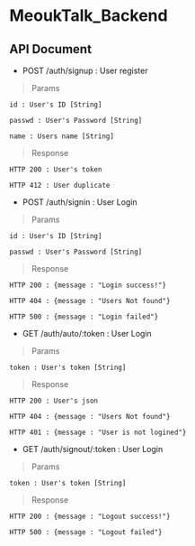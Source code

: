 # MeoukTalk_Backend

## API Document

* POST /auth/signup : User register

> Params

    id : User's ID [String]

    passwd : User's Password [String]

    name : Users name [String]

> Response

    HTTP 200 : User's token

    HTTP 412 : User duplicate


* POST /auth/signin : User Login

> Params

    id : User's ID [String]

    passwd : User's Password [String]

> Response

    HTTP 200 : {message : "Login success!"}

    HTTP 404 : {message : "Users Not found"}

    HTTP 500 : {message : "Login failed"}

* GET /auth/auto/:token : User Login

> Params

    token : User's token [String]

> Response

    HTTP 200 : User's json

    HTTP 404 : {message : "Users Not found"}

    HTTP 401 : {message : "User is not logined"}

* GET /auth/signout/:token : User Login

> Params

    token : User's token [String]

> Response

    HTTP 200 : {message : "Logout success!"}

    HTTP 500 : {message : "Logout failed"}
